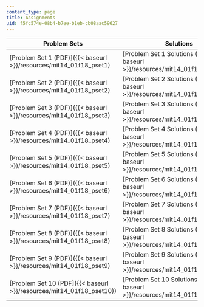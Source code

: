 ```yaml
---
content_type: page
title: Assignments
uid: f5fc574e-08b4-b7ee-b1eb-cb08aac59627
---
```


| Problem Sets | Solutions |
| --- | --- |
| [Problem Set 1 (PDF)]({{< baseurl >}}/resources/mit14_01f18_pset1) | [Problem Set 1 Solutions (PDF)]({{< baseurl >}}/resources/mit14_01f18_pset1sol) |
|  [Problem Set 2 (PDF)]({{< baseurl >}}/resources/mit14_01f18_pset2)  |  [Problem Set 2 Solutions (PDF)]({{< baseurl >}}/resources/mit14_01f18_pset2sol)  |
| [Problem Set 3 (PDF)]({{< baseurl >}}/resources/mit14_01f18_pset3)  |  [Problem Set 3 Solutions (PDF)]({{< baseurl >}}/resources/mit14_01f18_pset3sol)  |
| [Problem Set 4 (PDF)]({{< baseurl >}}/resources/mit14_01f18_pset4)  |  [Problem Set 4 Solutions (PDF)]({{< baseurl >}}/resources/mit14_01f18_pset4sol)  |
| [Problem Set 5 (PDF)]({{< baseurl >}}/resources/mit14_01f18_pset5)  |  [Problem Set 5 Solutions (PDF)]({{< baseurl >}}/resources/mit14_01f18_pset5sol)  |
|  [Problem Set 6 (PDF)]({{< baseurl >}}/resources/mit14_01f18_pset6)  | [Problem Set 6 Solutions (PDF)]({{< baseurl >}}/resources/mit14_01f18_pset6sol)  |
|  [Problem Set 7 (PDF)]({{< baseurl >}}/resources/mit14_01f18_pset7)  |  [Problem Set 7 Solutions (PDF)]({{< baseurl >}}/resources/mit14_01f18_pset7sol)  |
| [Problem Set 8 (PDF)]({{< baseurl >}}/resources/mit14_01f18_pset8)  |  [Problem Set 8 Solutions (PDF)]({{< baseurl >}}/resources/mit14_01f18_pset8sol)  |
|  [Problem Set 9 (PDF)]({{< baseurl >}}/resources/mit14_01f18_pset9)  | [Problem Set 9 Solutions (PDF)]({{< baseurl >}}/resources/mit14_01f18_pset9sol)  |
| [Problem Set 10 (PDF]({{< baseurl >}}/resources/mit14_01f18_pset10))   | [Problem Set 10 Solutions (PDF)]({{< baseurl >}}/resources/mit14_01f18_pset10sol)